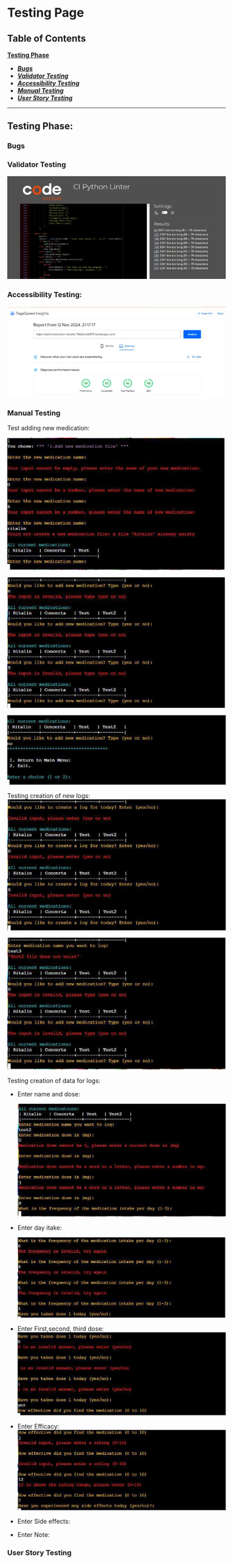 # Testing Page
## Table of Contents
 [**Testing Phase**](#testing-phase)
  * [***Bugs***](#bugs)
  * [***Validator Testing***](#validator-testing)
  * [***Accessibility Testing***](#accessibility-testing)
  * [***Manual Testing***](#manual-testing)
  * [***User Story Testing***](#user-story-testing)

  ***

  ## **Testing Phase:**
  ### **Bugs**

  ### **Validator Testing**

  ![](docs/screenshots/pep8_linter_validation.jpg)

  ### **Accessibility Testing:**

  ![](docs/screenshots/lighthouse_accessibility.jpg)

  ### **Manual Testing**
  Test adding new medication:

  ![](docs/screenshots/testing/new_med_test.jpg)

  ![](docs/screenshots/testing/new_med_prompt_test.jpg)

  ![](docs/screenshots/testing/new_med_prompt_no_test.jpg)

  Testing creation of new logs:
  ![](docs/screenshots/testing/create_log_test.jpg)

  ![](docs/screenshots/testing/log_med_test.jpg)

  Testing creation of data for logs:
  - Enter name and dose:

      ![](docs/screenshots/testing/log_med_dose_test.jpg)

  - Enter day itake:

      ![](docs/screenshots/testing/day_intake_test.jpg)

  - Enter First,second, third dose:
      ![](docs/screenshots/testing/dose_one_test.jpg)

  - Enter Efficacy:
      ![](docs/screenshots/testing/efficacy_test.jpg)
      
  - Enter Side effects:
  - Enter Note:

  ### **User Story Testing**